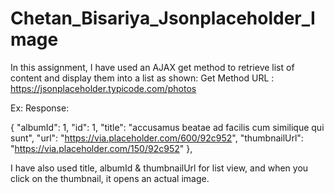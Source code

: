 # Chetan_Bisariya_Jsonplaceholder_Image
In this assignment, I have used an AJAX get method to retrieve list of content and display them into a list as shown:
Get Method URL :  https://jsonplaceholder.typicode.com/photos

Ex: Response:

{
    "albumId": 1,
    "id": 1,
    "title": "accusamus beatae ad facilis cum similique qui sunt",
    "url": "https://via.placeholder.com/600/92c952",
    "thumbnailUrl": "https://via.placeholder.com/150/92c952"
  },

 I have also used title, albumId & thumbnailUrl for list view, and when you click on the thumbnail, it opens an actual image.
